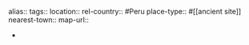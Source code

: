 alias::
tags::
location::
rel-country:: #Peru
place-type:: #[[ancient site]]
nearest-town::
map-url::

-
